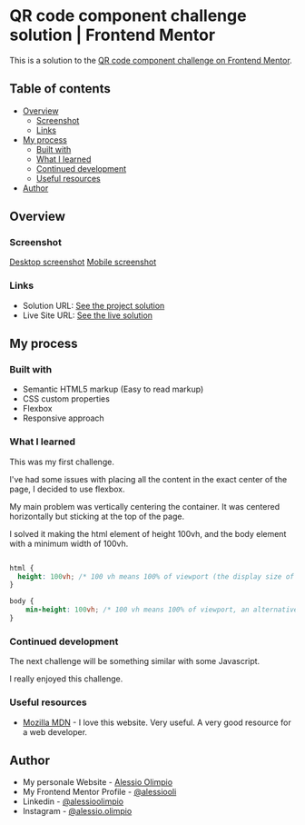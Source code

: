 # QR code component challenge solution | Frontend Mentor  

This is a solution to the [QR code component challenge on Frontend Mentor](https://www.frontendmentor.io/challenges/qr-code-component-iux_sIO_H).

## Table of contents

- [Overview](#overview)
  - [Screenshot](#screenshot)
  - [Links](#links)
- [My process](#my-process)
  - [Built with](#built-with)
  - [What I learned](#what-i-learned)
  - [Continued development](#continued-development)
  - [Useful resources](#useful-resources)
- [Author](#author)

## Overview

### Screenshot

[Desktop screenshot](./screenshot/desktop-screenshot.png)
[Mobile screenshot](./screenshot/iphone-12-pro-screenshot.png)

### Links

- Solution URL: [See the project solution](https://github.com/alessiooli/qr-code-component)
- Live Site URL: [See the live solution](https://alessiooli.github.io/qr-code-component/)

## My process

### Built with

- Semantic HTML5 markup (Easy to read markup)
- CSS custom properties
- Flexbox
- Responsive approach

### What I learned

This was my first challenge.

I've had some issues with placing all the content in the exact center of the page, I decided to use flexbox. 

My main problem was vertically centering the container. It was centered horizontally but sticking at the top of the page. 

I solved it making the html element of height 100vh, and the body element with a minimum width of 100vh.

```css

html {
  height: 100vh; /* 100 vh means 100% of viewport (the display size of the device you're using). It's an alternative to width: 100% */
}

body {
    min-height: 100vh; /* 100 vh means 100% of viewport, an alternative to 100% */
}

```

### Continued development

The next challenge will be something similar with some Javascript. 

I really enjoyed this challenge.

### Useful resources

- [Mozilla MDN](https://developer.mozilla.org/en-US/docs/Web/CSS/CSS_Flexible_Box_Layout/Aligning_Items_in_a_Flex_Container) - I love this website. Very useful. A very good resource for a web developer. 


## Author

- My personale Website - [Alessio Olimpio](https://www.alessioolimpio.com)
- My Frontend Mentor Profile - [@alessiooli](https://www.frontendmentor.io/profile/yourusername)
- Linkedin - [@alessioolimpio](https://www.linkedin.com/in/alessioolimpio/)
- Instagram - [@alessio.olimpio](https://www.instagram.com/alessio.olimpio/)

